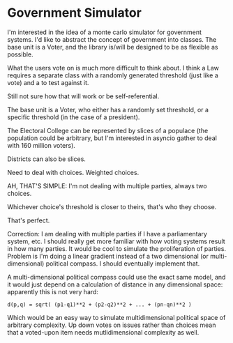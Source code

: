 # Government Simulator

I'm interested in the idea of a monte carlo simulator for government systems.
I'd like to abstract the concept of government into classes. The base unit is a
Voter, and the library is/will be designed to be as flexible as possible.

What the users vote on is much more difficult to think about. I think a Law
requires a separate class with a randomly generated threshold (just like a vote)
and a to test against it.

Still not sure how that will work or be self-referential.

The base unit is a Voter, who either has a randomly set threshold, or a specific
threshold (in the case of a president).

The Electoral College can be represented by slices of a populace (the population
could be arbitrary, but I'm interested in asyncio gather to deal with 160
million voters).

Districts can also be slices.

Need to deal with choices. Weighted choices.

AH, THAT'S SIMPLE: I'm not dealing with multiple parties, always two choices.

Whichever choice's threshold is closer to theirs, that's who they choose.

That's perfect.

Correction: I am dealing with multiple parties if I have a parliamentary system,
etc. I should really get more familiar with how voting systems result in how
many parties. It would be cool to simulate the proliferation of parties. Problem
is I'm doing a linear gradient instead of a two dimensional (or
multi-dimensional) political compass. I should eventually implement that.

A multi-dimensional political compass could use the exact same model, and it
would just depend on a calculation of distance in any dimensional space:
apparently this is not very hard:

```
d(p,q) = sqrt( (p1-q1)**2 + (p2-q2)**2 + ... + (pn-qn)**2 )
```

Which would be an easy way to simulate multidimensional political space of
arbitrary complexity. Up down votes on issues rather than choices mean that a
voted-upon item needs mutlidimensional complexity as well.
